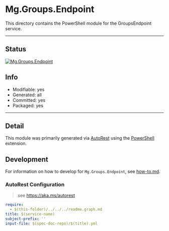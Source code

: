 <!-- region Generated -->
# Mg.Groups.Endpoint
This directory contains the PowerShell module for the GroupsEndpoint service.

---
## Status
[![Mg.Groups.Endpoint](https://img.shields.io/powershellgallery/v/Mg.Groups.Endpoint.svg?style=flat-square&label=Mg.Groups.Endpoint "Mg.Groups.Endpoint")](https://www.powershellgallery.com/packages/Mg.Groups.Endpoint/)

## Info
- Modifiable: yes
- Generated: all
- Committed: yes
- Packaged: yes

---
## Detail
This module was primarily generated via [AutoRest](https://github.com/Azure/autorest) using the [PowerShell](https://github.com/Azure/autorest.powershell) extension.

## Development
For information on how to develop for `Mg.Groups.Endpoint`, see [how-to.md](how-to.md).
<!-- endregion -->

### AutoRest Configuration

> see https://aka.ms/autorest

``` yaml
require:
  - $(this-folder)/../../../readme.graph.md
title: $(service-name)
subject-prefix: ''
input-file: $(spec-doc-repo)/$(title).yml
```
